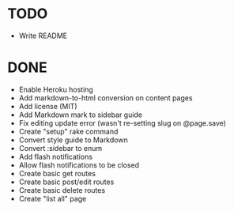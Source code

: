 TODO
====

+ Write README


DONE
====

+ Enable Heroku hosting
+ Add markdown-to-html conversion on content pages
+ Add license (MIT)
+ Add Markdown mark to sidebar guide
+ Fix editing update error (wasn't re-setting slug on @page.save)
+ Create "setup" rake command
+ Convert style guide to Markdown
+ Convert :sidebar to enum
+ Add flash notifications
+ Allow flash notifications to be closed
+ Create basic get routes
+ Create basic post/edit routes
+ Create basic delete routes
+ Create "list all" page